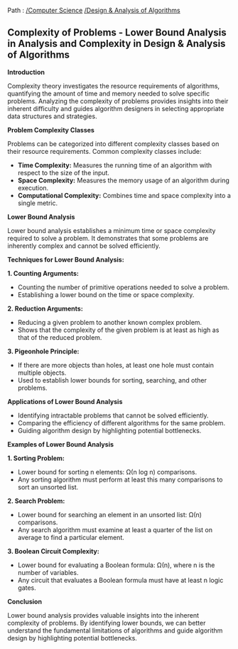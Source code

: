 Path : [/Computer Science](<..\..\index.md>) [/Design & Analysis of Algorithms](<..\index.md>)
## Complexity of Problems - Lower Bound Analysis in Analysis and Complexity in Design & Analysis of Algorithms

**Introduction**

Complexity theory investigates the resource requirements of algorithms, quantifying the amount of time and memory needed to solve specific problems. Analyzing the complexity of problems provides insights into their inherent difficulty and guides algorithm designers in selecting appropriate data structures and strategies. 

**Problem Complexity Classes**

Problems can be categorized into different complexity classes based on their resource requirements. Common complexity classes include:

- **Time Complexity:** Measures the running time of an algorithm with respect to the size of the input.
- **Space Complexity:** Measures the memory usage of an algorithm during execution.
- **Computational Complexity:** Combines time and space complexity into a single metric.


**Lower Bound Analysis**

Lower bound analysis establishes a minimum time or space complexity required to solve a problem. It demonstrates that some problems are inherently complex and cannot be solved efficiently. 

**Techniques for Lower Bound Analysis:**

**1. Counting Arguments:**

- Counting the number of primitive operations needed to solve a problem.
- Establishing a lower bound on the time or space complexity.


**2. Reduction Arguments:**

- Reducing a given problem to another known complex problem.
- Shows that the complexity of the given problem is at least as high as that of the reduced problem.


**3. Pigeonhole Principle:**

- If there are more objects than holes, at least one hole must contain multiple objects.
- Used to establish lower bounds for sorting, searching, and other problems.


**Applications of Lower Bound Analysis**

- Identifying intractable problems that cannot be solved efficiently.
- Comparing the efficiency of different algorithms for the same problem.
- Guiding algorithm design by highlighting potential bottlenecks.

**Examples of Lower Bound Analysis**

**1. Sorting Problem:**

- Lower bound for sorting n elements: Ω(n log n) comparisons.
- Any sorting algorithm must perform at least this many comparisons to sort an unsorted list.


**2. Search Problem:**

- Lower bound for searching an element in an unsorted list: Ω(n) comparisons.
- Any search algorithm must examine at least a quarter of the list on average to find a particular element.


**3. Boolean Circuit Complexity:**

- Lower bound for evaluating a Boolean formula: Ω(n), where n is the number of variables.
- Any circuit that evaluates a Boolean formula must have at least n logic gates.


**Conclusion**

Lower bound analysis provides valuable insights into the inherent complexity of problems. By identifying lower bounds, we can better understand the fundamental limitations of algorithms and guide algorithm design by highlighting potential bottlenecks.
